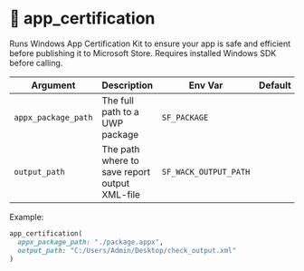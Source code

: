 # 🔧 app_certification

Runs Windows App Certification Kit to ensure your app is safe and efficient before publishing it to Microsoft Store.
Requires installed Windows SDK before calling.

| Argument            | Description                                   | Env Var               | Default |
|---------------------|-----------------------------------------------|-----------------------|--------:|
| `appx_package_path` | The full path to a UWP package                | `SF_PACKAGE`          |         |
| `output_path`       | The path where to save report output XML-file | `SF_WACK_OUTPUT_PATH` |         |

Example:

```ruby
app_certification(
  appx_package_path: "./package.appx",
  output_path: "C:/Users/Admin/Desktop/check_output.xml"
)
```